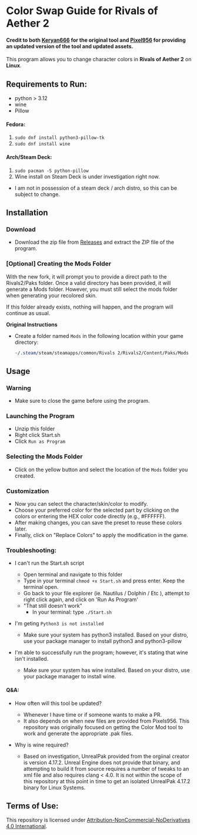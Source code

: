 # Color Swap Guide for Rivals of Aether 2
#### Credit to both [Keryan666](https://gamebanana.com/tools/18380) for the original tool and [Pixel956](https://gamebanana.com/tools/18562) for providing an updated version of the tool and updated assets.

This program allows you to change character colors in **Rivals of Aether 2** on **Linux**. 

## Requirements to Run:
- python > 3.12 
- wine
- Pillow

#### Fedora:
1. `sudo dnf install python3-pillow-tk`
1. `sudo dnf install wine`

#### Arch/Steam Deck:
1. `sudo pacman -S python-pillow`
2. Wine install on Steam Deck is under investigation right now.
* I am not in possession of a steam deck / arch distro, so this can be subject to change.

## Installation

### Download
- Download the zip file from [Releases](https://github.com/WK-Kz/Color-Swap-ROA-2/releases) and extract the ZIP file of the program.

### [Optional] Creating the Mods Folder 
With the new fork, it will prompt you to provide a direct path to the Rivals2/Paks folder. Once a valid directory has been provided, it will generate a Mods folder. However, you must still select the mods folder when generating your recolored skin.

If this folder already exists, nothing will happen, and the program will continue as usual.

**Original Instructions**
- Create a folder named `Mods` in the following location within your game directory:

   ```css
   ~/.steam/steam/steamapps/common/Rivals 2/Rivals2/Content/Paks/Mods
   ```

## Usage

### Warning
- Make sure to close the game before using the program.

### Launching the Program
- Unzip this folder
- Right click Start.sh
- Click `Run as Program`

### Selecting the Mods Folder
- Click on the yellow button and select the location of the `Mods` folder you created.

### Customization
- Now you can select the character/skin/color to modify.
- Choose your preferred color for the selected part by clicking on the colors or entering the HEX color code directly (e.g., #FFFFFF).
- After making changes, you can save the preset to reuse these colors later.
- Finally, click on "Replace Colors" to apply the modification in the game.

### Troubleshooting:
- I can't run the Start.sh script
    - Open terminal and navigate to this folder
    - Type in your terminal `chmod +x Start.sh` and press enter. Keep the terminal open.
    - Go back to your file explorer (ie. Nautilus / Dolphin / Etc ), attempt to right click again, and click on 'Run As Program'
    - "That still doesn't work"
        - In your terminal: type `./Start.sh`

- I'm geting `Python3 is not installed` 
    - Make sure your system has python3 installed. Based on your distro, use your package manager to install python3 and python3-pillow

- I'm able to successfully run the program; however, it's stating that wine isn't installed.
    - Make sure your system has wine installed. Based on your distro, use your package manager to install wine.


#### Q&A:
- How often will this tool be updated?
    - Whenever I have time or if someone wants to make a PR.
    - It also depends on when new files are provided from Pixels956. This repository was originally focused on getting the Color Mod tool to work and generate the appropriate .pak files.

- Why is wine required?
    - Based on investigation, UnrealPak provided from the orgiinal creator is version 4.17.2. Unreal Engine does not provide that binary, and attempting to build it from source requires a number of tweaks to an xml file and also requires clang < 4.0. It is not within the scope of this repository at this point in time to get an isolated UnrealPak 4.17.2 binary for Linux Systems.

## Terms of Use:
This repository is licensed under [Attribution-NonCommercial-NoDerivatives 4.0 International](https://creativecommons.org/licenses/by-nc-nd/4.0/).
